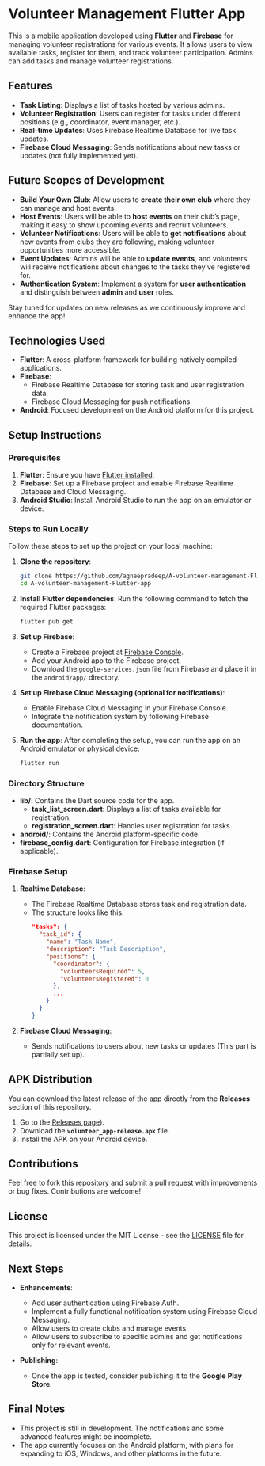 # Volunteer Management Flutter App

This is a mobile application developed using **Flutter** and **Firebase** for managing volunteer registrations for various events. It allows users to view available tasks, register for them, and track volunteer participation. Admins can add tasks and manage volunteer registrations.

## Features

- **Task Listing**: Displays a list of tasks hosted by various admins.
- **Volunteer Registration**: Users can register for tasks under different positions (e.g., coordinator, event manager, etc.).
- **Real-time Updates**: Uses Firebase Realtime Database for live task updates.
- **Firebase Cloud Messaging**: Sends notifications about new tasks or updates (not fully implemented yet).

## Future Scopes of Development

- **Build Your Own Club**: Allow users to **create their own club** where they can manage and host events.
- **Host Events**: Users will be able to **host events** on their club’s page, making it easy to show upcoming events and recruit volunteers.
- **Volunteer Notifications**: Users will be able to **get notifications** about new events from clubs they are following, making volunteer opportunities more accessible.
- **Event Updates**: Admins will be able to **update events**, and volunteers will receive notifications about changes to the tasks they’ve registered for.
- **Authentication System**: Implement a system for **user authentication** and distinguish between **admin** and **user** roles.

Stay tuned for updates on new releases as we continuously improve and enhance the app!

## Technologies Used

- **Flutter**: A cross-platform framework for building natively compiled applications.
- **Firebase**:
  - Firebase Realtime Database for storing task and user registration data.
  - Firebase Cloud Messaging for push notifications.
- **Android**: Focused development on the Android platform for this project.

## Setup Instructions

### Prerequisites

1. **Flutter**: Ensure you have [Flutter installed](https://flutter.dev/docs/get-started/install).
2. **Firebase**: Set up a Firebase project and enable Firebase Realtime Database and Cloud Messaging.
3. **Android Studio**: Install Android Studio to run the app on an emulator or device.

### Steps to Run Locally

Follow these steps to set up the project on your local machine:

1. **Clone the repository**:
   ```bash
   git clone https://github.com/agneepradeep/A-volunteer-management-Flutter-app.git
   cd A-volunteer-management-Flutter-app
   ```

2. **Install Flutter dependencies**:
   Run the following command to fetch the required Flutter packages:
   ```bash
   flutter pub get
   ```

3. **Set up Firebase**:
   - Create a Firebase project at [Firebase Console](https://console.firebase.google.com/).
   - Add your Android app to the Firebase project.
   - Download the `google-services.json` file from Firebase and place it in the `android/app/` directory.

4. **Set up Firebase Cloud Messaging (optional for notifications)**:
   - Enable Firebase Cloud Messaging in your Firebase Console.
   - Integrate the notification system by following Firebase documentation.

5. **Run the app**:
   After completing the setup, you can run the app on an Android emulator or physical device:
   ```bash
   flutter run
   ```

### Directory Structure

- **lib/**: Contains the Dart source code for the app.
  - **task_list_screen.dart**: Displays a list of tasks available for registration.
  - **registration_screen.dart**: Handles user registration for tasks.
- **android/**: Contains the Android platform-specific code.
- **firebase_config.dart**: Configuration for Firebase integration (if applicable).

### Firebase Setup

1. **Realtime Database**: 
   - The Firebase Realtime Database stores task and registration data.
   - The structure looks like this:
     ```json
     "tasks": {
       "task_id": {
         "name": "Task Name",
         "description": "Task Description",
         "positions": {
           "coordinator": {
             "volunteersRequired": 5,
             "volunteersRegistered": 0
           },
           ...
         }
       }
     }
     ```

2. **Firebase Cloud Messaging**:
   - Sends notifications to users about new tasks or updates (This part is partially set up).

## APK Distribution

You can download the latest release of the app directly from the **Releases** section of this repository.

1. Go to the [Releases page](https://github.com/agneepradeep/A-volunteer-management-Flutter-app/releases)).
2. Download the **`volunteer_app-release.apk`** file.
3. Install the APK on your Android device.

## Contributions

Feel free to fork this repository and submit a pull request with improvements or bug fixes. Contributions are welcome!

## License

This project is licensed under the MIT License - see the [LICENSE](LICENSE) file for details.

## Next Steps

- **Enhancements**:
   - Add user authentication using Firebase Auth.
   - Implement a fully functional notification system using Firebase Cloud Messaging.
   - Allow users to create clubs and manage events.
   - Allow users to subscribe to specific admins and get notifications only for relevant events.

- **Publishing**:
   - Once the app is tested, consider publishing it to the **Google Play Store**.

## Final Notes

- This project is still in development. The notifications and some advanced features might be incomplete.
- The app currently focuses on the Android platform, with plans for expanding to iOS, Windows, and other platforms in the future.
